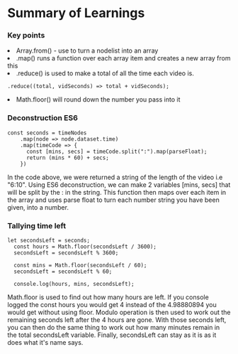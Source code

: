 <h1>Summary of Learnings</h1>

<h3>Key points</h3>
<li>Array.from()  -  use to turn a nodelist into an array</li>
<li>.map() runs a function over each array item and creates a new array from this </li>
<li>.reduce() is used to make a total of all the time each video is.
  
  `.reduce((total, vidSeconds) => total + vidSeconds);` 
</li>
<li>Math.floor() will round down the number you pass into it</li>

<h3>Deconstruction ES6</h3>

```
const seconds = timeNodes
    .map(node => node.dataset.time)
    .map(timeCode => {
      const [mins, secs] = timeCode.split(":").map(parseFloat);
      return (mins * 60) + secs;
    })
```
In the code above, we were returned a string of the length of the video i.e "6:10". Using ES6 deconstruction, we can make 2 variables [mins, secs] that will be split by the : in the string.
This function then maps over each item in the array and uses parse float to turn each number string you have been given, into a number.

<h3>Tallying time left</h3>

```
let secondsLeft = seconds;
  const hours = Math.floor(secondsLeft / 3600);
  secondsLeft = secondsLeft % 3600;

  const mins = Math.floor(secondsLeft / 60);
  secondsLeft = secondsLeft % 60;

  console.log(hours, mins, secondsLeft);
```
Math.floor is used to find out how many hours are left. If you console logged the const hours you would get 4 instead of the 4.98880894 you would get without using floor.
Modulo operation is then used to work out the remaining seconds left after the 4 hours are gone. 
With those seconds left, you can then do the same thing to work out how many minutes remain in the total secondsLeft variable. 
Finally, secondsLeft can stay as it is as it does what it's name says.
